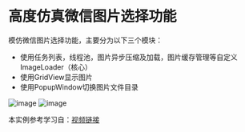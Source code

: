 # 高度仿真微信图片选择功能
模仿微信图片选择功能，主要分为以下三个模块：
* 使用任务列表，线程池，图片异步压缩及加载，图片缓存管理等自定义ImageLoader（核心）
* 使用GridView显示图片
* 使用PopupWindow切换图片文件目录

![image](https://github.com/HaoFeiWang/ImageSelector/blob/master/screenshot/Screenshot1.jpeg)
![image](https://github.com/HaoFeiWang/ImageSelector/blob/master/screenshot/Screenshot2.jpeg)

本实例参考学习自：[视频链接](http://www.imooc.com/learn/489)
